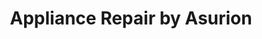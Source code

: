 ---
title: "Appliance Repair by Asurion"
url: /fort-worth/appliance-repair-by-asurion/
shop: appliance
---